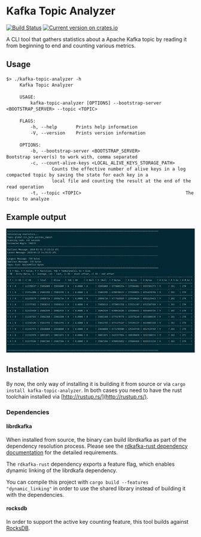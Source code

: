 # Kafka Topic Analyzer

[![Build Status](https://travis-ci.org/xenji/kafka-topic-analyzer.svg?branch=master)](https://travis-ci.org/xenji/kafka-topic-analyzer)
[![Current version on crates.io](https://img.shields.io/crates/v/kafka-topic-analyzer.svg)](https://crates.io/crates/kafka-topic-analyzer)

A CLI tool that gathers statistics about a Apache Kafka topic by reading
it from beginning to end and counting various metrics.

## Usage
    $> ./kafka-topic-analyzer -h
         Kafka Topic Analyzer

         USAGE:
             kafka-topic-analyzer [OPTIONS] --bootstrap-server <BOOTSTRAP_SERVER> --topic <TOPIC>

         FLAGS:
             -h, --help       Prints help information
             -V, --version    Prints version information

         OPTIONS:
             -b, --bootstrap-server <BOOTSTRAP_SERVER>                 Bootstrap server(s) to work with, comma separated
             -c, --count-alive-keys <LOCAL_ALIVE_KEYS_STORAGE_PATH>
                     Counts the effective number of alive keys in a log compacted topic by saving the state for each key in a
                     local file and counting the result at the end of the read operation
             -t, --topic <TOPIC>                                       The topic to analyze

## Example output
![Screenshot from a terminal that shows an example of the output](demo_output.png "Shows a sample output of the tool")

## Installation

By now, the only way of installing it is building it from source or
via `cargo install kafka-topic-analyzer`. In both cases you need to
have the rust toolchain installed via [http://rustup.rs/](http://rustup.rs/).

### Dependencies

#### librdkafka
When installed from source, the binary can build librdkafka as part of the
dependency resolution process. Please see the [rdkafka-rust dependency documentation](https://github.com/fede1024/rust-rdkafka/#installation)
for the detailed requirements.

The `rdkafka-rust` dependency exports a feature flag, which enables
dynamic linking of the librdkafa dependency.

You can compile this project with `cargo build --features "dynamic_linking"`
in order to use the shared library instead of building it with the dependencies.

#### rocksdb
In order to support the active key counting feature, this tool builds
against [RocksDB](https://github.com/spacejam/rust-rocksdb/).
